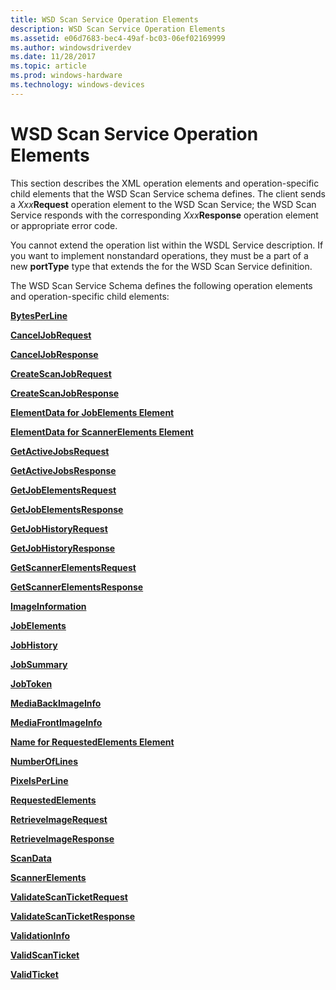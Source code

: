 ```yaml
---
title: WSD Scan Service Operation Elements
description: WSD Scan Service Operation Elements
ms.assetid: e06d7683-bec4-49af-bc03-06ef02169999
ms.author: windowsdriverdev
ms.date: 11/28/2017
ms.topic: article
ms.prod: windows-hardware
ms.technology: windows-devices
---
```


# WSD Scan Service Operation Elements


This section describes the XML operation elements and operation-specific child elements that the WSD Scan Service schema defines. The client sends a *Xxx***Request** operation element to the WSD Scan Service; the WSD Scan Service responds with the corresponding *Xxx***Response** operation element or appropriate error code.

You cannot extend the operation list within the WSDL Service description. If you want to implement nonstandard operations, they must be a part of a new **portType** type that extends the for the WSD Scan Service definition.

The WSD Scan Service Schema defines the following operation elements and operation-specific child elements:

[**BytesPerLine**](bytesperline.md)

[**CancelJobRequest**](canceljobrequest.md)

[**CancelJobResponse**](canceljobresponse.md)

[**CreateScanJobRequest**](createscanjobrequest.md)

[**CreateScanJobResponse**](createscanjobresponse.md)

[**ElementData for JobElements Element**](elementdata-for-jobelements-element.md)

[**ElementData for ScannerElements Element**](elementdata-for-scannerelements-element.md)

[**GetActiveJobsRequest**](getactivejobsrequest.md)

[**GetActiveJobsResponse**](getactivejobsresponse.md)

[**GetJobElementsRequest**](getjobelementsrequest.md)

[**GetJobElementsResponse**](getjobelementsresponse.md)

[**GetJobHistoryRequest**](getjobhistoryrequest.md)

[**GetJobHistoryResponse**](getjobhistoryresponse.md)

[**GetScannerElementsRequest**](getscannerelementsrequest.md)

[**GetScannerElementsResponse**](getscannerelementsresponse.md)

[**ImageInformation**](imageinformation.md)

[**JobElements**](jobelements.md)

[**JobHistory**](jobhistory.md)

[**JobSummary**](jobsummary.md)

[**JobToken**](jobtoken.md)

[**MediaBackImageInfo**](mediabackimageinfo.md)

[**MediaFrontImageInfo**](mediafrontimageinfo.md)

[**Name for RequestedElements Element**](name-for-requestedelements-element.md)

[**NumberOfLines**](numberoflines.md)

[**PixelsPerLine**](pixelsperline.md)

[**RequestedElements**](requestedelements.md)

[**RetrieveImageRequest**](retrieveimagerequest.md)

[**RetrieveImageResponse**](retrieveimageresponse.md)

[**ScanData**](scandata.md)

[**ScannerElements**](scannerelements.md)

[**ValidateScanTicketRequest**](validatescanticketrequest.md)

[**ValidateScanTicketResponse**](validatescanticketresponse.md)

[**ValidationInfo**](validationinfo.md)

[**ValidScanTicket**](validscanticket.md)

[**ValidTicket**](validticket.md)

 

 





